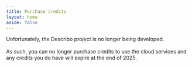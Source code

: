 ```yaml
---
title: Purchase credits
layout: home
aside: false
---
```


<div class="bg-red-100 font-bold p-10 text-center m-20">
Unfortunately, the Describo project is no longer being developed.
<br/>
<br/>
As such, you can no longer purchase
credits to use the cloud services and any credits you do have will expire at the end of 2025.
</div>

<!-- <PricingComponent :display-only="false" /> -->

<!-- <script setup>
    import PricingComponent from './vue-components/PricingComponent.vue'
</script> -->

<script setup>
import { onMounted} from 'vue'

onMounted(async () => {
    const params = new URLSearchParams(window.location.search);
    window.history.pushState({}, document.title, window.location.pathname);
})

</script>
